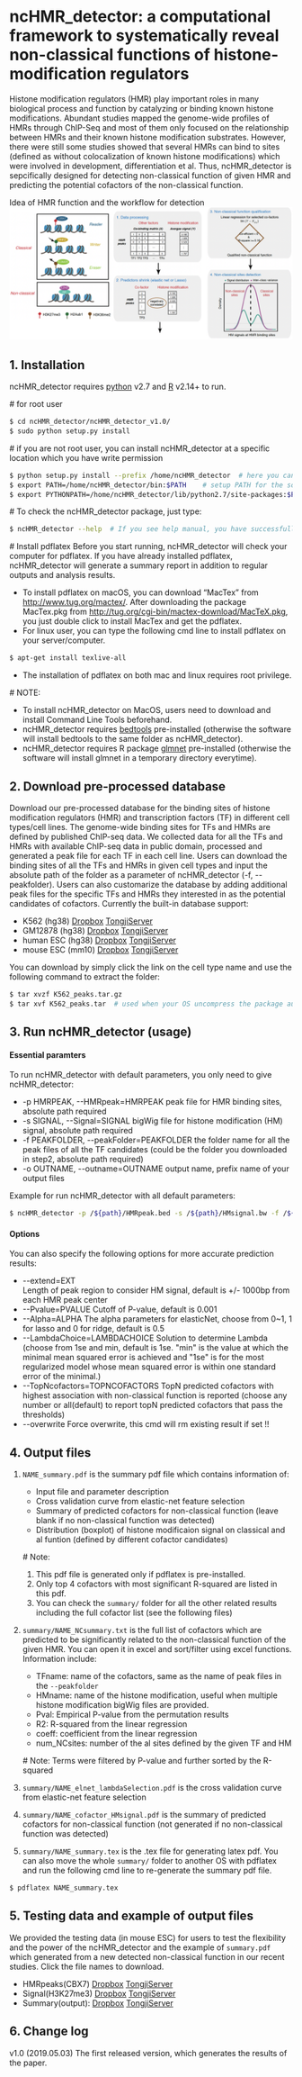 # ncHMR_detector: a computational framework to systematically reveal non-classical functions of histone-modification regulators

Histone modification regulators (HMR) play important roles in many biological process and function by catalyzing or binding known histone modifications. Abundant studies mapped the genome-wide profiles of HMRs through ChIP-Seq and most of them only focused on the relationship between HMRs and their known histone modification substrates. However, there were still some studies showed that several HMRs can bind to  sites (defined as without colocalization of known histone modifications) which were involved in development, differentiation et al. Thus, ncHMR_detector is sepcifically designed for detecting non-classical function of given HMR and predicting the potential cofactors of the non-classical function.

Idea of HMR function and the workflow for detection
![GitHub Logo](image/workflow.png)

## 1. Installation
ncHMR_detector requires [python](https://www.python.org) v2.7 and [R](https://www.r-project.org) v2.14+ to run.

\# for root user
```sh
$ cd ncHMR_detector/ncHMR_detector_v1.0/
$ sudo python setup.py install  
```
\# if you are not root user, you can install ncHMR_detector at a specific location which you have write permission
```sh
$ python setup.py install --prefix /home/ncHMR_detector  # here you can replace “/home/ncHMR_detector” with any location 
$ export PATH=/home/ncHMR_detector/bin:$PATH    # setup PATH for the software
$ export PYTHONPATH=/home/ncHMR_detector/lib/python2.7/site-packages:$PYTHONPATH    # setup PYTHONPATH for module import
```
\# To check the ncHMR_detector package, just type:
```sh
$ ncHMR_detector --help  # If you see help manual, you have successfully installed the ncHMR_detector
```
\# Install pdflatex 
Before you start running, ncHMR_detector will check your computer for pdflatex. If you have already installed pdflatex, ncHMR_detector will generate a summary report in addition to regular outputs and analysis results.
- To install pdflatex on macOS, you can download “MacTex” from http://www.tug.org/mactex/. After downloading the package MacTex.pkg from http://tug.org/cgi-bin/mactex-download/MacTeX.pkg, you just double click to install MacTex and get the pdflatex.
- For linux user, you can type the following cmd line to install pdflatex on your server/computer.
```sh
$ apt-get install texlive-all
```
- The installation of pdflatex on both mac and linux requires root privilege.


\# NOTE: 
- To install ncHMR_detector on MacOS, users need to download and install Command Line Tools beforehand.
- ncHMR_detector requires [bedtools](https://github.com/arq5x/bedtools2/) pre-installed (otherwise the software will install bedtools to the same folder as ncHMR_detector).
- ncHMR_detector requires R package [glmnet](https://cran.r-project.org/web/packages/glmnet/index.html) pre-installed (otherwise the software will install glmnet in a temporary directory everytime).


## 2. Download pre-processed database
Download our pre-processed database for the binding sites of histone modification regulators (HMR) and transcription factors (TF) in different cell types/cell lines. The genome-wide binding sites for TFs and HMRs are defined by published ChIP-seq data. We collected data for all the TFs and HMRs with available ChIP-seq data in public domain, processed and generated a peak file for each TF in each cell line. Users can download the binding sites of all the TFs and HMRs in given cell types and input the absolute path of the folder as a parameter of ncHMR_detector (-f, --peakfolder). Users can also customarize the database by adding additional peak files for the specific TFs and HMRs they interested in as the potential candidates of cofactors. Currently the built-in database support: 
- K562 (hg38) 
[Dropbox](https://www.dropbox.com/s/8wvnvzqz6xdf81h/K562_peaks.tar.gz?dl=0) 
[TongjiServer](http://compbio.tongji.edu.cn/compbio/public/HMR/K562_peaks.tar.gz) 
- GM12878 (hg38) 
[Dropbox](https://www.dropbox.com/s/uxhor96sd61afv9/GM12878_peaks.tar.gz?dl=0) 
[TongjiServer](http://compbio.tongji.edu.cn/compbio/public/HMR/GM12878_peaks.tar.gz)  
- human ESC (hg38) 
[Dropbox](https://www.dropbox.com/s/rrw908zvn895vx4/hESC_peaks.tar.gz?dl=0) 
[TongjiServer](http://compbio.tongji.edu.cn/compbio/public/HMR/hESC_peaks.tar.gz)  
- mouse ESC (mm10) 
[Dropbox](https://www.dropbox.com/s/j6m07xaxilvg7v4/mESC_peaks.tar.gz?dl=0) 
[TongjiServer](http://compbio.tongji.edu.cn/compbio/public/HMR/mESC_peaks.tar.gz)  

You can download by simply click the link on the cell type name and use the following command to extract the folder:
```sh
$ tar xvzf K562_peaks.tar.gz
$ tar xvf K562_peaks.tar  # used when your OS uncompress the package automatically
```

## 3. Run ncHMR_detector (usage)
#### Essential paramters
To run ncHMR_detector with default parameters, you only need to give ncHMR_detector:
-   -p HMRPEAK, --HMRpeak=HMRPEAK
peak file for HMR binding sites, absolute path required
-   -s SIGNAL, --Signal=SIGNAL
bigWig file for histone modification (HM) signal, absolute path required
-   -f PEAKFOLDER, --peakFolder=PEAKFOLDER
the folder name for all the peak files of all the TF candidates (could be the folder you downloaded in step2, absolute path required)
-   -o OUTNAME, --outname=OUTNAME
output name, prefix name of your output files 

Example for run ncHMR_detector with all default parameters:
```sh
$ ncHMR_detector -p /${path}/HMRpeak.bed -s /${path}/HMsignal.bw -f /${path}/K562_peaks/ -o outputname
```

#### Options
You can also specify the following options for more accurate prediction results:
-  -\-extend=EXT         
Length of peak region to consider HM signal, default is +/- 1000bp from each HMR peak center
-  -\-Pvalue=PVALUE
Cutoff of P-value, default is 0.001
-  -\-Alpha=ALPHA
The alpha parameters for elasticNet, choose from 0~1, 1 for lasso and 0 for ridge, default is 0.5
-  -\-LambdaChoice=LAMBDACHOICE
Solution to determine Lambda (choose from 1se and min, default is 1se. "min" is the value at which the minimal mean squared error is achieved and "1se" is for the most regularized model whose mean squared error is within one standard error of the minimal.)
-  -\-TopNcofactors=TOPNCOFACTORS
TopN predicted cofactors with highest association with non-classical function is reported (choose any number or all(default) to report topN predicted cofactors that pass the thresholds)
-  -\-overwrite
Force overwrite, this cmd will rm existing result if set !!

## 4. Output files
1. `NAME_summary.pdf` is the summary pdf file which contains information of:
     - Input file and parameter description
     - Cross validation curve from elastic-net feature selection
     - Summary of predicted cofactors for non-classical function (leave blank if no non-classical function was detected)
     - Distribution (boxplot) of histone modificaion signal on classical and al funtion (defined by different cofactor candidates)

    \# Note: 
    1. This pdf file is generated only if pdflatex is pre-installed. 
    2. Only top 4 cofactors with most significant R-squared are listed in this pdf.
    3. You can check the `summary/` folder for all the other related results including the full cofactor list (see the following files)


2. `summary/NAME_NCsummary.txt` is the full list of cofactors which are predicted to be significantly related to the non-classical function of the given HMR. You can open it in excel and sort/filter using excel functions. Information include:
    - TFname: name of the cofactors, same as the name of peak files in the `--peakfolder`
    - HMname: name of the histone modification, useful when multiple histone modification bigWig files are provided. 
    - Pval: Empirical P-value from the permutation results
    - R2: R-squared from the linear regression
    - coeff: coefficient from the linear regression
    - num_NCsites: number of the al sites defined by the given TF and HM
    
    \# Note: Terms were filtered by P-value and further sorted by the R-squared

3. `summary/NAME_elnet_lambdaSelection.pdf` is the cross validation curve from elastic-net feature selection
4. `summary/NAME_cofactor_HMsignal.pdf` is the summary of predicted cofactors for non-classical function (not generated if no non-classical function was detected)
5. `summary/NAME_summary.tex` is the .tex file for generating latex pdf. You can also move the whole `summary/` folder to another OS with pdflatex and run the following cmd line to re-generate the summary pdf file. 
```sh
$ pdflatex NAME_summary.tex
```

## 5. Testing data and example of output files
We provided the testing data (in mouse ESC) for users to test the flexibility and the power of the ncHMR_detector and the example of `summary.pdf` which generated from a new detected non-classical function in our recent studies. Click the file names to download. 
- HMRpeaks(CBX7)
[Dropbox](https://www.dropbox.com/s/1kkow0nnmtkinv1/mESC_GSM1562337_CBX7.bed?dl=0)
[TongjiServer](http://compbio.tongji.edu.cn/compbio/public/HMR/mESC_GSM1562337_CBX7.bed)
- Signal(H3K27me3) 
[Dropbox](https://www.dropbox.com/s/c5h9qf3qvetfe2s/mESC_GSM1399500_H3K27me3.bw?dl=0)
[TongjiServer](http://compbio.tongji.edu.cn/compbio/public/HMR/mESC_GSM1399500_H3K27me3.bw)
- Summary(output): 
[Dropbox](https://www.dropbox.com/s/cagfxfhdjq2hksg/mESC_GSM1562337_CBX7_summary.pdf?dl=0)
[TongjiServer](http://compbio.tongji.edu.cn/compbio/public/HMR/mESC_GSM1562337_CBX7_summary.pdf)


## 6. Change log
v1.0 (2019.05.03) The first released version, which generates the results of the paper.



